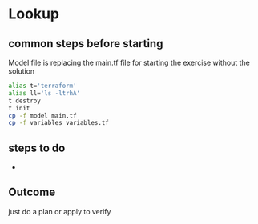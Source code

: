 # Lookup

## common steps before starting

Model file is replacing the main.tf file for starting the exercise without the solution

```bash
alias t='terraform'
alias ll='ls -ltrhA'
t destroy
t init
cp -f model main.tf
cp -f variables variables.tf
````

## steps to do
- 

## Outcome
just do a plan or apply to verify 